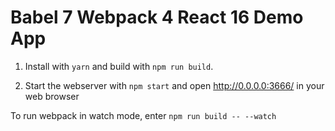 # Babel 7 Webpack 4 React 16 Demo App

1. Install with `yarn` and build with `npm run build`.
 
2. Start the webserver with `npm start` and open http://0.0.0.0:3666/ in your web browser 

To run webpack in watch mode, enter `npm run build -- --watch`

